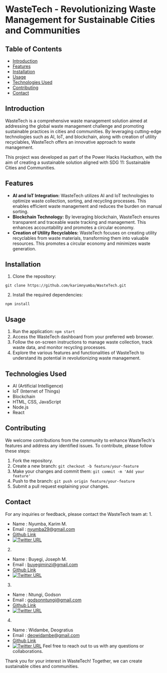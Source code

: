 # WasteTech - Revolutionizing Waste Management for Sustainable Cities and Communities

## Table of Contents
- [Introduction](#introduction)
- [Features](#features)
- [Installation](#installation)
- [Usage](#usage)
- [Technologies Used](#technologies-used)
- [Contributing](#contributing)
- [Contact](#contact)

## Introduction
WasteTech is a comprehensive waste management solution aimed at addressing the global waste management challenge and promoting sustainable practices in cities and communities. By leveraging cutting-edge technologies such as AI, IoT, and blockchain, along with creation of utility recyclables, WasteTech offers an innovative approach to waste management.

This project was developed as part of the Power Hacks Hackathon, with the aim of creating a sustainable solution aligned with SDG 11: Sustainable Cities and Communities.

## Features
- **AI and IoT Integration:** WasteTech utilizes AI and IoT technologies to optimize waste collection, sorting, and recycling processes. This enables efficient waste management and reduces the burden on manual sorting.
- **Blockchain Technology:** By leveraging blockchain, WasteTech ensures transparent and traceable waste tracking and management. This enhances accountability and promotes a circular economy.
- **Creation of Utility Recyclables:** WasteTech focuses on creating utility recyclables from waste materials, transforming them into valuable resources. This promotes a circular economy and minimizes waste generation.

## Installation
1. Clone the repository:
 ```
git clone https://github.com/karimnyumba/WasteTech.git
```
2. Install the required dependencies:
```
npm install
```

## Usage
1. Run the application: `npm start`
2. Access the WasteTech dashboard from your preferred web browser.
3. Follow the on-screen instructions to manage waste collection, track waste data, and monitor recycling processes.
4. Explore the various features and functionalities of WasteTech to understand its potential in revolutionizing waste management.

## Technologies Used
- AI (Artificial Intelligence)
- IoT (Internet of Things)
- Blockchain
- HTML, CSS, JavaScript
- Node.js
- React

## Contributing
We welcome contributions from the community to enhance WasteTech's features and address any identified issues. To contribute, please follow these steps:
1. Fork the repository.
2. Create a new branch: `git checkout -b feature/your-feature`
3. Make your changes and commit them: `git commit -m 'Add your feature'`
4. Push to the branch: `git push origin feature/your-feature`
5. Submit a pull request explaining your changes.

## Contact
For any inquiries or feedback, please contact the WasteTech team at:
1. 
- Name    : Nyumba, Karim M.
- Email   : <nyumba29@gmail.com>
- [Github Link](https://github.com/karimnyumba)
- [![Twitter URL](https://img.shields.io/twitter/url/https/twitter.com/karimnyumba.svg?style=social&label=Follow%20%40karimnyumba)](https://twitter.com/karimnyumba)

2. 
- Name    : Buyegi, Joseph M.
- Email   : <buyegiminzi@gmail.com>
- [Github Link](https://github.com/Rasta669) 
- [![Twitter URL](https://img.shields.io/twitter/url/https/twitter.com/bujo_rasta.svg?style=social&label=Follow%20%40bujo_rasta)](https://twitter.com/bujo_rasta)

3.
- Name    : Ntungi, Godson
- Email   : <godsonntungi@gmail.com>
- [Github Link](https://github.com/GodsonNtungi) 
- [![Twitter URL](https://img.shields.io/twitter/url/https/twitter.com/ntungi.svg?style=social&label=Follow%20%40ntungi)](https://twitter.com/ntungi)

4.
- Name    : Widambe, Deogratius
- Email   : <deowidambe@gmail.com>
- [Github Link](https://github.com/widambedeograss) 
- [![Twitter URL](https://img.shields.io/twitter/url/https/twitter.com/widambedeo.svg?style=social&label=Follow%20%40widambedeo)](https://twitter.com/widambedeo)
Feel free to reach out to us with any questions or collaborations.

Thank you for your interest in WasteTech! Together, we can create sustainable cities and communities.

